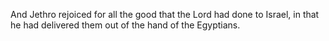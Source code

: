 And Jethro rejoiced for all the good that the Lord had done to Israel, in that he had delivered them out of the hand of the Egyptians.
